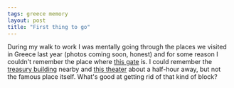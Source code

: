 ```yaml
---
tags: greece memory
layout: post
title: "First thing to go"
---
```




<p>During my walk to work I was mentally going through the places we visited in Greece last year (photos coming soon, honest) and for some reason I couldn't remember the place where <a href="http://www.greatbuildings.com/buildings/Lion_Gate.html">this gate</a> is. I could remember the <a href="http://www.greatbuildings.com/buildings/Treasury_of_Atreus.html">treasury building</a> nearby and <a href="http://www.greatbuildings.com/buildings/Theater_at_Epidauros.html">this theater</a> about a half-hour away, but not the famous place itself. What's good at getting rid of that kind of block?</p>


